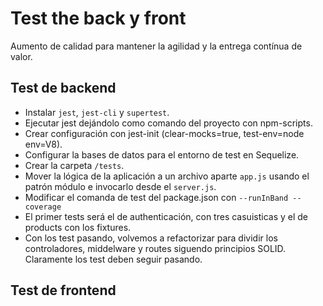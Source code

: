 # Test the back y front
  Aumento de calidad para mantener la agilidad y la entrega contínua de valor.
  
  ## Test de backend

  - Instalar `jest`, `jest-cli` y `supertest`.
  - Ejecutar jest dejándolo como comando del proyecto con npm-scripts.
  - Crear configuración con jest-init (clear-mocks=true, test-env=node env=V8). 
  - Configurar la bases de datos para el entorno de test en Sequelize. 
  - Crear la carpeta `/tests`. 
  - Mover la lógica de la aplicación a un archivo aparte `app.js` usando el patrón módulo e invocarlo desde el `server.js`.
  - Modificar el comanda de test del package.json con `--runInBand --coverage` 
  - El primer tests será el de authenticación, con tres casuisticas y el de products con los fixtures.
  -  Con los test pasando, volvemos a refactorizar para dividir los controladores, middelware y routes siguendo principios SOLID. Claramente los test deben seguir pasando.

## Test de frontend